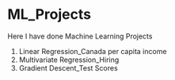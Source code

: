 # ML_Projects
Here I have done Machine Learning Projects
1. Linear Regression_Canada per capita income
2. Multivariate Regression_Hiring
3. Gradient Descent_Test Scores
